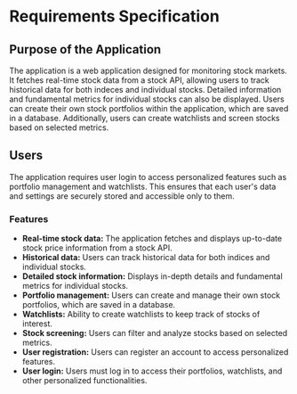 # Requirements Specification

## Purpose of the Application

The application is a web application designed for monitoring stock markets. It fetches real-time stock data from a stock API, allowing users to track historical data for both indeces and individual stocks. Detailed information and fundamental metrics for individual stocks can also be displayed. Users can create their own stock portfolios within the application, which are saved in a database. Additionally, users can create watchlists and screen stocks based on selected metrics.

## Users

The application requires user login to access personalized features such as portfolio management and watchlists. This ensures that each user's data and settings are securely stored and accessible only to them.

### Features

- **Real-time stock data:** The application fetches and displays up-to-date stock price information from a stock API.
- **Historical data:** Users can track historical data for both indices and individual stocks.
- **Detailed stock information:** Displays in-depth details and fundamental metrics for individual stocks.
- **Portfolio management:** Users can create and manage their own stock portfolios, which are saved in a database.
- **Watchlists:** Ability to create watchlists to keep track of stocks of interest.
- **Stock screening:** Users can filter and analyze stocks based on selected metrics.
- **User registration:** Users can register an account to access personalized features.
- **User login:** Users must log in to access their portfolios, watchlists, and other personalized functionalities.
